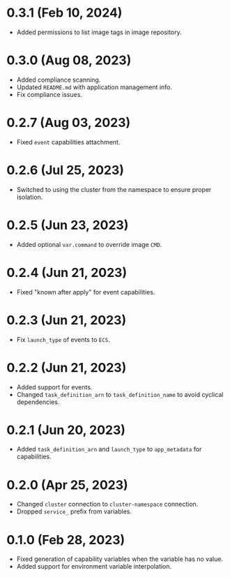 # 0.3.1 (Feb 10, 2024)
* Added permissions to list image tags in image repository.

# 0.3.0 (Aug 08, 2023)
* Added compliance scanning.
* Updated `README.md` with application management info.
* Fix compliance issues.

# 0.2.7 (Aug 03, 2023)
* Fixed `event` capabilities attachment.

# 0.2.6 (Jul 25, 2023)
* Switched to using the cluster from the namespace to ensure proper isolation.

# 0.2.5 (Jun 23, 2023)
* Added optional `var.command` to override image `CMD`.

# 0.2.4 (Jun 21, 2023)
* Fixed "known after apply" for event capabilities.

# 0.2.3 (Jun 21, 2023)
* Fix `launch_type` of events to `ECS`.

# 0.2.2 (Jun 21, 2023)
* Added support for events.
* Changed `task_definition_arn` to `task_definition_name` to avoid cyclical dependencies.

# 0.2.1 (Jun 20, 2023)
* Added `task_definition_arn` and `launch_type` to `app_metadata` for capabilities.

# 0.2.0 (Apr 25, 2023)
* Changed `cluster` connection to `cluster-namespace` connection.
* Dropped `service_` prefix from variables.

# 0.1.0 (Feb 28, 2023)
* Fixed generation of capability variables when the variable has no value.
* Added support for environment variable interpolation.

